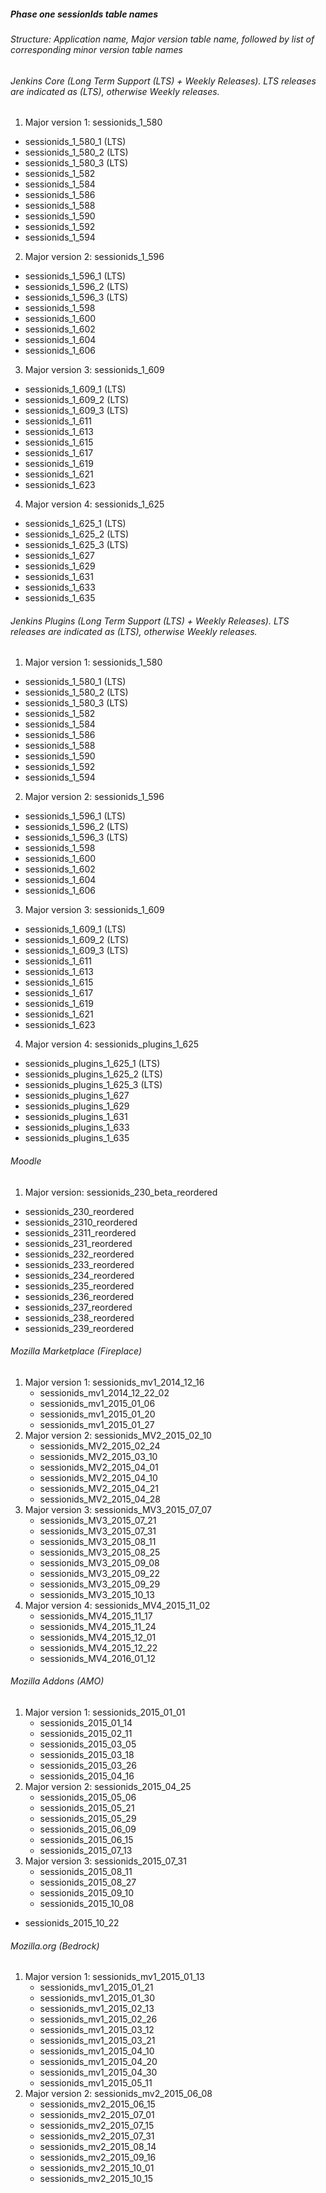##### Phase one sessionIds table names
###### Structure: Application name, Major version table name, followed by list of corresponding minor version table names

###### Jenkins Core (Long Term Support (LTS) + Weekly Releases). LTS releases are indicated as (LTS), otherwise Weekly releases.
1. Major version 1: sessionids_1_580
  - sessionids_1_580_1 (LTS)               
  - sessionids_1_580_2 (LTS)                  
  - sessionids_1_580_3 (LTS)                   
  - sessionids_1_582                     
  - sessionids_1_584                     
  - sessionids_1_586                     
  - sessionids_1_588                     
  - sessionids_1_590                     
  - sessionids_1_592                     
  - sessionids_1_594
2. Major version 2: sessionids_1_596
  - sessionids_1_596_1 (LTS)                 
  - sessionids_1_596_2 (LTS)                                  
  - sessionids_1_596_3 (LTS)                    
  - sessionids_1_598                     
  - sessionids_1_600                     
  - sessionids_1_602                     
  - sessionids_1_604                     
  - sessionids_1_606   
3. Major version 3: sessionids_1_609
  - sessionids_1_609_1 (LTS)                 
  - sessionids_1_609_2 (LTS)                  
  - sessionids_1_609_3 (LTS)                   
  - sessionids_1_611                     
  - sessionids_1_613                     
  - sessionids_1_615                     
  - sessionids_1_617                     
  - sessionids_1_619                     
  - sessionids_1_621                     
  - sessionids_1_623
4. Major version 4: sessionids_1_625
  - sessionids_1_625_1 (LTS)           
  - sessionids_1_625_2 (LTS)           
  - sessionids_1_625_3 (LTS)          
  - sessionids_1_627             
  - sessionids_1_629             
  - sessionids_1_631             
  - sessionids_1_633             
  - sessionids_1_635

###### Jenkins Plugins (Long Term Support (LTS) + Weekly Releases). LTS releases are indicated as (LTS), otherwise Weekly releases.  
1. Major version 1: sessionids_1_580
  - sessionids_1_580_1 (LTS)               
  - sessionids_1_580_2 (LTS)                  
  - sessionids_1_580_3 (LTS)                   
  - sessionids_1_582                     
  - sessionids_1_584                     
  - sessionids_1_586                     
  - sessionids_1_588                     
  - sessionids_1_590                     
  - sessionids_1_592                     
  - sessionids_1_594
2. Major version 2: sessionids_1_596
  - sessionids_1_596_1 (LTS)                 
  - sessionids_1_596_2 (LTS)                                  
  - sessionids_1_596_3 (LTS)                    
  - sessionids_1_598                     
  - sessionids_1_600                     
  - sessionids_1_602                     
  - sessionids_1_604                     
  - sessionids_1_606   
3. Major version 3: sessionids_1_609
  - sessionids_1_609_1 (LTS)                 
  - sessionids_1_609_2 (LTS)                  
  - sessionids_1_609_3 (LTS)                   
  - sessionids_1_611                     
  - sessionids_1_613                     
  - sessionids_1_615                     
  - sessionids_1_617                     
  - sessionids_1_619                     
  - sessionids_1_621                     
  - sessionids_1_623
4. Major version 4: sessionids_plugins_1_625
  - sessionids_plugins_1_625_1 (LTS)           
  - sessionids_plugins_1_625_2 (LTS)           
  - sessionids_plugins_1_625_3 (LTS)          
  - sessionids_plugins_1_627             
  - sessionids_plugins_1_629             
  - sessionids_plugins_1_631             
  - sessionids_plugins_1_633             
  - sessionids_plugins_1_635

###### Moodle
1. Major version: sessionids_230_beta_reordered         
  - sessionids_230_reordered              
  - sessionids_2310_reordered             
  - sessionids_2311_reordered             
  - sessionids_231_reordered              
  - sessionids_232_reordered              
  - sessionids_233_reordered              
  - sessionids_234_reordered              
  - sessionids_235_reordered              
  - sessionids_236_reordered              
  - sessionids_237_reordered              
  - sessionids_238_reordered              
  - sessionids_239_reordered

###### Mozilla Marketplace (Fireplace)
1. Major version 1: sessionids_mv1_2014_12_16
	- sessionids_mv1_2014_12_22_02
	- sessionids_mv1_2015_01_06      
	- sessionids_mv1_2015_01_20      
	- sessionids_mv1_2015_01_27      
2. Major version 2: sessionids_MV2_2015_02_10
	- sessionids_MV2_2015_02_24      
	- sessionids_MV2_2015_03_10      
	- sessionids_MV2_2015_04_01      
	- sessionids_MV2_2015_04_10      
	- sessionids_MV2_2015_04_21      
	- sessionids_MV2_2015_04_28
3. Major version 3: sessionids_MV3_2015_07_07
	- sessionids_MV3_2015_07_21      
	- sessionids_MV3_2015_07_31      
	- sessionids_MV3_2015_08_11      
	- sessionids_MV3_2015_08_25      
	- sessionids_MV3_2015_09_08      
	- sessionids_MV3_2015_09_22      
	- sessionids_MV3_2015_09_29
	- sessionids_MV3_2015_10_13
4. Major version 4: sessionids_MV4_2015_11_02
	- sessionids_MV4_2015_11_17      
	- sessionids_MV4_2015_11_24      
	- sessionids_MV4_2015_12_01      
	- sessionids_MV4_2015_12_22      
	- sessionids_MV4_2016_01_12

###### Mozilla Addons (AMO)
1. Major version 1: sessionids_2015_01_01
	- sessionids_2015_01_14    
	- sessionids_2015_02_11    
	- sessionids_2015_03_05    
	- sessionids_2015_03_18    
	- sessionids_2015_03_26    
	- sessionids_2015_04_16
2. Major version 2: sessionids_2015_04_25
	- sessionids_2015_05_06    
	- sessionids_2015_05_21    
	- sessionids_2015_05_29    
	- sessionids_2015_06_09    
	- sessionids_2015_06_15    
	- sessionids_2015_07_13        
3. Major version 3: sessionids_2015_07_31
	- sessionids_2015_08_11    
	- sessionids_2015_08_27    
	- sessionids_2015_09_10    
	- sessionids_2015_10_08    
  - sessionids_2015_10_22

###### Mozilla.org (Bedrock)
1. Major version 1: sessionids_mv1_2015_01_13
	- sessionids_mv1_2015_01_21    
	- sessionids_mv1_2015_01_30    
	- sessionids_mv1_2015_02_13    
	- sessionids_mv1_2015_02_26    
	- sessionids_mv1_2015_03_12    
	- sessionids_mv1_2015_03_21    
	- sessionids_mv1_2015_04_10    
	- sessionids_mv1_2015_04_20    
	- sessionids_mv1_2015_04_30    
	- sessionids_mv1_2015_05_11
2. Major version 2: sessionids_mv2_2015_06_08      
	- sessionids_mv2_2015_06_15    
	- sessionids_mv2_2015_07_01    
	- sessionids_mv2_2015_07_15    
	- sessionids_mv2_2015_07_31    
	- sessionids_mv2_2015_08_14    
	- sessionids_mv2_2015_09_16    
	- sessionids_mv2_2015_10_01    
	- sessionids_mv2_2015_10_15  
